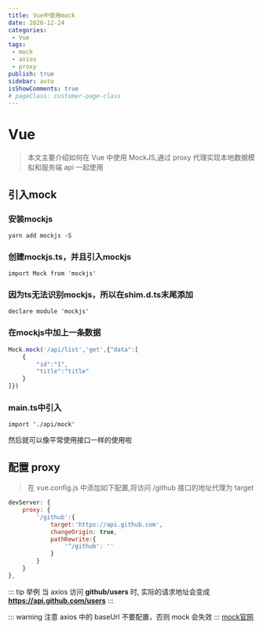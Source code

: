 ```yaml
---
title: Vue中使用mock
date: 2020-12-24
categories:
 - Vue
tags:
 - mock
 - axios
 - proxy
publish: true
sidebar: auto 
isShowComments: true
# pageClass: customer-page-class
---
```

# Vue
> 本文主要介绍如何在 Vue 中使用 MockJS,通过 proxy 代理实现本地数据模拟和服务端 api 一起使用
## 引入mock
### 安装mockjs
```
yarn add mockjs -S
```
### 创建mockjs.ts，并且引入mockjs
```
import Mock from 'mockjs'
```
### 因为ts无法识别mockjs，所以在shim.d.ts末尾添加
```
declare module 'mockjs'
```
### 在mockjs中加上一条数据
```js
Mock.mock('/api/list','get',{"data":[
	{
		"id":"1",
		"title":"title"
	}
]})
```
### main.ts中引入
```
import './api/mock'
```
然后就可以像平常使用接口一样的使用啦

## 配置 proxy
> 在 vue.config.js 中添加如下配置,将访问 /github 接口的地址代理为 target 

```js
devServer: {
    proxy: {
        '/github':{
            target:'https://api.github.com',
            changeOrigin: true,
            pathRewrite:{
                '^/github': ''
            }
        }
    }
},
```
::: tip 举例
当 axios 访问 **github/users** 时, 实际的请求地址会变成 **https://api.github.com/users**
:::

::: warning 注意
axios 中的 baseUrl 不要配置，否则 mock 会失效
:::
[mock官网](http://mockjs.com/)